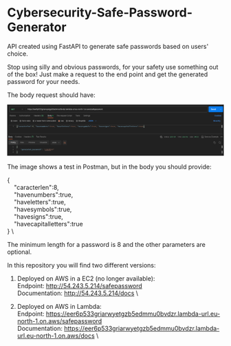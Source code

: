 # Cybersecurity-Safe-Password-Generator
API created using FastAPI to generate safe passwords based on users' choice.

Stop using silly and obvious passwords, for your safety use something out of the box!
Just make a request to the end point and get the generated password for your needs.

The body request should have:

![example image](./example-spg.png)

The image shows a test in Postman, but in the body you should provide: 

{ \
&nbsp;&nbsp;&nbsp;&nbsp;"caracterlen":8, \
&nbsp;&nbsp;&nbsp;&nbsp;"havenumbers":true, \
&nbsp;&nbsp;&nbsp;&nbsp;"haveletters":true, \
&nbsp;&nbsp;&nbsp;&nbsp;"havesymbols":true, \
&nbsp;&nbsp;&nbsp;&nbsp;"havesigns":true, \
&nbsp;&nbsp;&nbsp;&nbsp;"havecapitalletters":true\
} \

The minimum length for a password is 8 and the other parameters are optional.

In this repository you will find two different versions:
1. Deployed on AWS in a EC2 (no longer available): \
Endpoint: http://54.243.5.214/safepassword \
Documentation: http://54.243.5.214/docs \

3. Deployed on AWS in Lambda: \
Endpoint: https://eer6p533griarwyetgzb5edmmu0bvdzr.lambda-url.eu-north-1.on.aws/safepassword \
Documentation: https://eer6p533griarwyetgzb5edmmu0bvdzr.lambda-url.eu-north-1.on.aws/docs \
